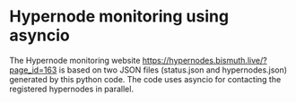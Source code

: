 # Hypernode monitoring using asyncio

The Hypernode monitoring website https://hypernodes.bismuth.live/?page_id=163 is based on two JSON files (status.json and hypernodes.json) generated by this python code. The code uses asyncio for contacting the registered hypernodes in parallel.
